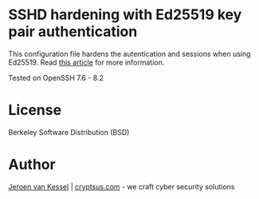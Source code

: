 # SSHD hardening with Ed25519 key pair authentication
This configuration file hardens the autentication and sessions when using Ed25519. Read [this article](https://cryptsus.com/blog/how-to-secure-your-ssh-server-with-public-key-elliptic-curve-ed25519-crypto.html) for more information.

Tested on OpenSSH 7.6 - 8.2

# License
Berkeley Software Distribution (BSD)

# Author
[Jeroen van Kessel](https://twitter.com/jeroenvkessel) | [cryptsus.com](https://cryptsus.com) - we craft cyber security solutions
